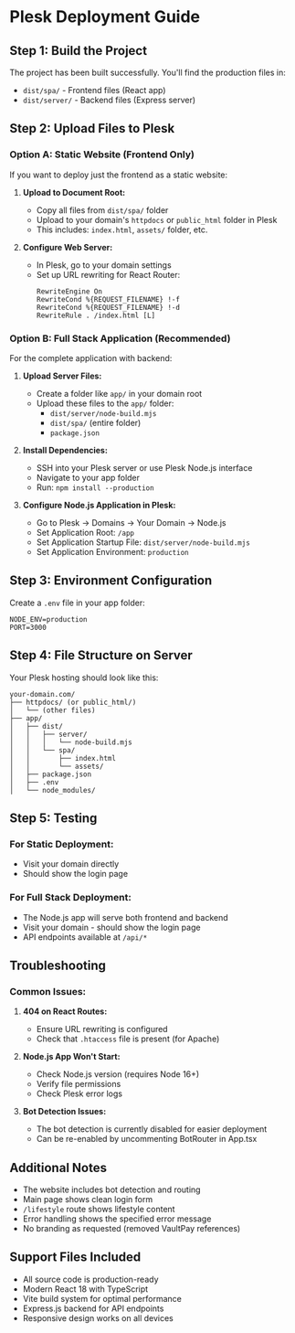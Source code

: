 # Plesk Deployment Guide

## Step 1: Build the Project

The project has been built successfully. You'll find the production files in:

- `dist/spa/` - Frontend files (React app)
- `dist/server/` - Backend files (Express server)

## Step 2: Upload Files to Plesk

### Option A: Static Website (Frontend Only)

If you want to deploy just the frontend as a static website:

1. **Upload to Document Root:**

   - Copy all files from `dist/spa/` folder
   - Upload to your domain's `httpdocs` or `public_html` folder in Plesk
   - This includes: `index.html`, `assets/` folder, etc.

2. **Configure Web Server:**
   - In Plesk, go to your domain settings
   - Set up URL rewriting for React Router:
     ```
     RewriteEngine On
     RewriteCond %{REQUEST_FILENAME} !-f
     RewriteCond %{REQUEST_FILENAME} !-d
     RewriteRule . /index.html [L]
     ```

### Option B: Full Stack Application (Recommended)

For the complete application with backend:

1. **Upload Server Files:**

   - Create a folder like `app/` in your domain root
   - Upload these files to the `app/` folder:
     - `dist/server/node-build.mjs`
     - `dist/spa/` (entire folder)
     - `package.json`

2. **Install Dependencies:**

   - SSH into your Plesk server or use Plesk Node.js interface
   - Navigate to your app folder
   - Run: `npm install --production`

3. **Configure Node.js Application in Plesk:**
   - Go to Plesk → Domains → Your Domain → Node.js
   - Set Application Root: `/app`
   - Set Application Startup File: `dist/server/node-build.mjs`
   - Set Application Environment: `production`

## Step 3: Environment Configuration

Create a `.env` file in your app folder:

```env
NODE_ENV=production
PORT=3000
```

## Step 4: File Structure on Server

Your Plesk hosting should look like this:

```
your-domain.com/
├── httpdocs/ (or public_html/)
│   └── (other files)
├── app/
│   ├── dist/
│   │   ├── server/
│   │   │   └── node-build.mjs
│   │   └── spa/
│   │       ├── index.html
│   │       └── assets/
│   ├── package.json
│   ├── .env
│   └── node_modules/
```

## Step 5: Testing

### For Static Deployment:

- Visit your domain directly
- Should show the login page

### For Full Stack Deployment:

- The Node.js app will serve both frontend and backend
- Visit your domain - should show the login page
- API endpoints available at `/api/*`

## Troubleshooting

### Common Issues:

1. **404 on React Routes:**

   - Ensure URL rewriting is configured
   - Check that `.htaccess` file is present (for Apache)

2. **Node.js App Won't Start:**

   - Check Node.js version (requires Node 16+)
   - Verify file permissions
   - Check Plesk error logs

3. **Bot Detection Issues:**
   - The bot detection is currently disabled for easier deployment
   - Can be re-enabled by uncommenting BotRouter in App.tsx

## Additional Notes

- The website includes bot detection and routing
- Main page shows clean login form
- `/lifestyle` route shows lifestyle content
- Error handling shows the specified error message
- No branding as requested (removed VaultPay references)

## Support Files Included

- All source code is production-ready
- Modern React 18 with TypeScript
- Vite build system for optimal performance
- Express.js backend for API endpoints
- Responsive design works on all devices
